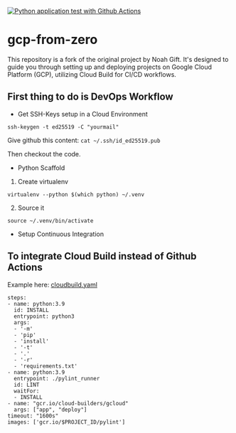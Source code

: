 [![Python application test with Github Actions](https://github.com/noahgift/gcp-from-zero/actions/workflows/python-publish.yml/badge.svg)](https://github.com/noahgift/gcp-from-zero/actions/workflows/python-publish.yml)

# gcp-from-zero
This repository is a fork of the original project by Noah Gift. It's designed to guide you through setting up and deploying projects on Google Cloud Platform (GCP), utilizing Cloud Build for CI/CD workflows.

## First thing to do is DevOps Workflow

* Get SSH-Keys setup in a Cloud Environment

`ssh-keygen -t ed25519 -C "yourmail"`

Give github this content: `cat ~/.ssh/id_ed25519.pub`

Then checkout the code.
* Python Scaffold

1. Create virtualenv

`virtualenv --python $(which python) ~/.venv`

2.  Source it

`source ~/.venv/bin/activate`


* Setup Continuous Integration

## To integrate Cloud Build instead of Github Actions

Example here:  [cloudbuild.yaml](https://github.com/noahgift/gcp-from-zero/blob/main/cloudbuild.yaml)

```
steps:
- name: python:3.9
  id: INSTALL
  entrypoint: python3
  args:
  - '-m'
  - 'pip'
  - 'install'
  - '-t'
  - '.'
  - '-r'
  - 'requirements.txt'
- name: python:3.9
  entrypoint: ./pylint_runner
  id: LINT
  waitFor:
  - INSTALL
- name: "gcr.io/cloud-builders/gcloud"
  args: ["app", "deploy"]
timeout: "1600s"
images: ['gcr.io/$PROJECT_ID/pylint']
```
